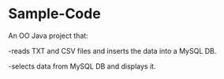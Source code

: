 Sample-Code
===========

An OO Java project that:

-reads TXT and CSV files and inserts the data into a MySQL DB.

-selects data from MySQL DB and displays it.